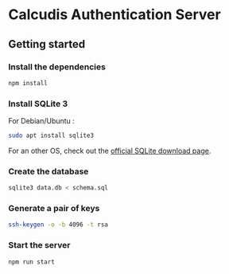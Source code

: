 # Calcudis Authentication Server
## Getting started
### Install the dependencies
```bash
npm install
```
### Install SQLite 3
For Debian/Ubuntu :
```bash
sudo apt install sqlite3
```
For an other OS, check out the [official SQLite download page](https://sqlite.org/download.html).
### Create the database
```bash
sqlite3 data.db < schema.sql
```
### Generate a pair of keys
```bash
ssh-keygen -o -b 4096 -t rsa
```
### Start the server
```bash
npm run start
```
